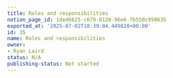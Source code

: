 ```yaml
---
title: Roles and responsibilities
notion_page_id: 1ded6625-c679-8120-96e6-fb550c950635
exported_at: '2025-07-02T18:39:04.449820+00:00'
id: 35
name: Roles and responsibilities
owner:
- Ryan Laird
status: N/A
publishing-status: Not started
---
```


